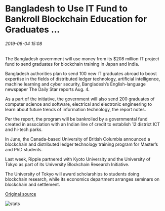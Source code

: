 # Bangladesh to Use IT Fund to Bankroll Blockchain Education for Graduates ...

###### 2019-08-04 15:08

The Bangladesh government will use money from its $208 million IT project fund to send graduates for blockchain training in Japan and India.

Bangladesh authorities plan to send 100 new IT graduates abroad to boost expertise in the fields of distributed ledger technology, artificial intelligence, machine learning and cyber security, Bangladesh’s English-language newspaper The Daily Star reports Aug. 4.

As a part of the initiative, the government will also send 200 graduates of computer science and software, electrical and electronic engineering to learn about future trends of information technology, the report notes.

Per the report, the program will be bankrolled by a governmental fund created in association with an Indian line of credit to establish 12 district ICT and hi-tech parks.

In June, the Canada-based University of British Columbia announced a blockchain and distributed ledger technology training program for Master’s and PhD students.

Last week, Ripple partnered with Kyoto University and the University of Tokyo as part of its University Blockchain Research Initiative.

The University of Tokyo will award scholarships to students doing blockchain research, while its economics department arranges seminars on blockchain and settlement.

[Original source](https://cointelegraph.com/news/bangladesh-to-use-it-fund-to-bankroll-blockchain-education-for-graduates)

![stats](https://c.statcounter.com/11760860/0/a89fa40b/1/ "stats")